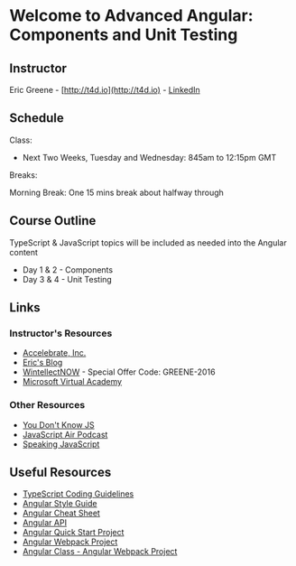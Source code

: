 # Welcome to Advanced Angular: Components and Unit Testing

## Instructor

Eric Greene - [http://t4d.io](http://t4d.io) - [LinkedIn](https://www.linkedin.com/in/ericwgreene)

## Schedule

Class:

- Next Two Weeks, Tuesday and Wednesday: 845am to 12:15pm GMT

Breaks:

Morning Break: One 15 mins break about halfway through

## Course Outline

TypeScript & JavaScript topics will be included as needed into the Angular content

- Day 1 & 2 - Components
- Day 3 & 4 - Unit Testing

## Links

### Instructor's Resources

- [Accelebrate, Inc.](https://www.accelebrate.com/)
- [Eric's Blog](http://t4d.io/)
- [WintellectNOW](https://www.wintellectnow.com/Home/Instructor?instructorId=EricGreene) - Special Offer Code: GREENE-2016
- [Microsoft Virtual Academy](https://mva.microsoft.com/search/SearchResults.aspx#!q=Eric%20Greene&lang=1033)

### Other Resources

- [You Don't Know JS](https://github.com/getify/You-Dont-Know-JS)
- [JavaScript Air Podcast](http://javascriptair.podbean.com/)
- [Speaking JavaScript](http://speakingjs.com/es5/)

## Useful Resources

- [TypeScript Coding Guidelines](https://github.com/Microsoft/TypeScript/wiki/Coding-guidelines)
- [Angular Style Guide](https://angular.io/docs/ts/latest/guide/style-guide.html)
- [Angular Cheat Sheet](https://angular.io/docs/ts/latest/guide/cheatsheet.html)
- [Angular API](https://angular.io/docs/ts/latest/api/)
- [Angular Quick Start Project](https://angular.io/docs/ts/latest/quickstart.html)
- [Angular Webpack Project](https://angular.io/docs/ts/latest/guide/webpack.html)
- [Angular Class - Angular Webpack Project](https://github.com/AngularClass/angular2-webpack-starter)

